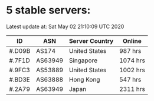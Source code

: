 # 5 stable servers:

Latest update at: Sat May 02 21:10:09 UTC 2020

| ID | ASN | Server Country | Online |
| -- | --- | -------------- | ------ |
| #.D09B | AS174 | United States | 987 hrs |
| #.7F1D | AS63949 | Singapore | 1074 hrs |
| #.9FC3 | AS53889 | United States | 1002 hrs |
| #.BD3E | AS63888 | Hong Kong | 547 hrs |
| #.2A79 | AS63949 | Japan | 2311 hrs |

